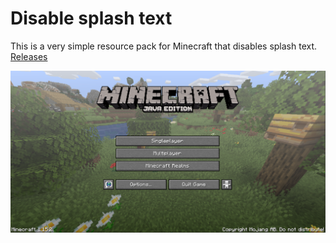 # Disable splash text

This is a very simple resource pack for Minecraft that disables splash text. [Releases](https://github.com/kakolisgay/disable-splash-text/releases)

![./screenshot.png](./screenshot.png)